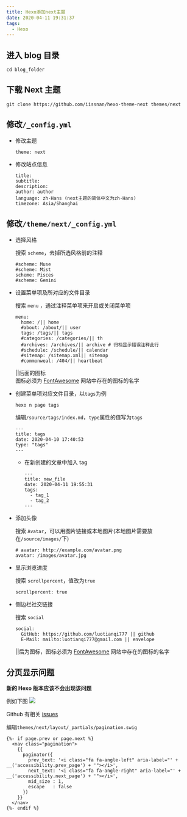 ```yaml
---
title: Hexo添加next主题
date: 2020-04-11 19:31:37
tags:
  - Hexo
---
```


## 进入 blog 目录

`cd blog_folder`

## 下载 Next 主题

`git clone https://github.com/iissnan/hexo-theme-next themes/next`

## 修改`/_config.yml`

- 修改主题
  ```
  theme: next
  ```
- 修改站点信息
  ```
  title:
  subtitle:
  description:
  author: author
  language: zh-Hans (next主题的简体中文为zh-Hans)
  timezone: Asia/Shanghai
  ```

## 修改`/theme/next/_config.yml`

- 选择风格

  搜索 `scheme`，去掉所选风格前的注释

  ```
  #scheme: Muse
  #scheme: Mist
  scheme: Pisces
  #scheme: Gemini
  ```

- 设置菜单项及所对应的文件目录

  搜索 `menu` ，通过注释菜单项来开启或关闭菜单项

  ```
  menu:
    home: /|| home
    #about: /about/|| user
    tags: /tags/|| tags
    #categories: /categories/|| th
    #archives: /archives/|| archive # 归档显示错误注释此行
    #schedule: /schedule/|| calendar
    #sitemap: /sitemap.xml|| sitemap
    #commonweal: /404/|| heartbeat
  ```

  ||后面的图标  
  图标必须为 [FontAwesome](https://fontawesome.com/) 网站中存在的图标的名字

- 创建菜单项对应文件目录，以`tags`为例

  `hexo n page tags`

  编辑`/source/tags/index.md`，`type`属性的值写为`tags`

  ```
  ---
  title: tags
  date: 2020-04-10 17:40:53
  type: "tags"
  ---
  ```

  - 在新创建的文章中加入 tag

    ```
    ---
    title: new_file
    date: 2020-04-11 19:55:31
    tags:
      - tag_1
      - tag_2
    ---
    ```

- 添加头像

  搜索 `Avatar`，可以用图片链接或本地图片(本地图片需要放在`/source/images/`下)

  ```
  # avatar: http://example.com/avatar.png
  avatar: /images/avatar.jpg
  ```

- 显示浏览进度

  搜索 `scrollpercent`，值改为`true`

  ```
  scrollpercent: true
  ```

- 侧边栏社交链接

  搜索 `social`

  ```
  social:
    GitHub: https://github.com/luotianqi777 || github
    E-Mail: mailto:luotianqi777@gmail.com || envelope
  ```

  ||后为图标，图标必须为 [FontAwesome](https://fontawesome.com/) 网站中存在的图标的名字

## 分页显示问题

**新的 Hexo 版本应该不会出现该问题**

例如下图
![](/images/hexo添加next主题/1.png)

Github 有相关 [issues](https://github.com/hexojs/hexo/issues/3794)

编辑`themes/next/layout/_partials/pagination.swig`

```
{%- if page.prev or page.next %}
  <nav class="pagination">
    {{
      paginator({
        prev_text: '<i class="fa fa-angle-left" aria-label="' + __('accessibility.prev_page') + '"></i>',
        next_text: '<i class="fa fa-angle-right" aria-label="' + __('accessibility.next_page') + '"></i>',
        mid_size : 1,
        escape   : false
      })
    }}
  </nav>
{%- endif %}
```

